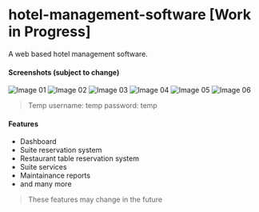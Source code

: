 # hotel-management-software [Work in Progress]
A web based hotel management software.

#### Screenshots (subject to change)
![Image 01](https://i.imgur.com/O1CYv5l.png)
![Image 02](https://i.imgur.com/QosiWPC.png)
![Image 03](https://i.imgur.com/Fn3hj35.png)
![Image 04](https://i.imgur.com/dHvBhbK.png)
![Image 05](https://i.imgur.com/MNVzDqw.png)
![Image 06](https://i.imgur.com/BDKD81r.png)

> Temp username: temp password: temp

#### Features
* Dashboard
* Suite reservation system
* Restaurant table reservation system
* Suite services
* Maintainance reports
* and many more

> These features may change in the future
